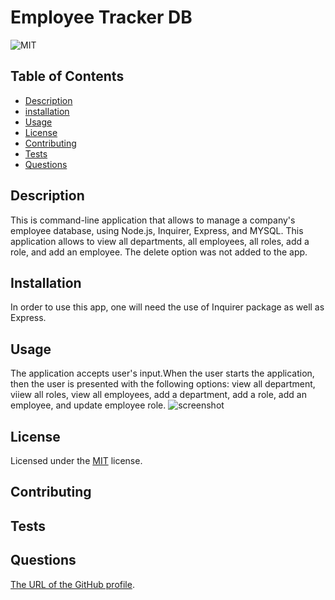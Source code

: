 # Employee Tracker DB

![MIT](https://img.shields.io/badge/License-MIT-yellow.svg)

## Table of Contents

- [Description](#description)
- [installation](#installation)
- [Usage](#usage)
- [License](#license)
- [Contributing](#contributing)
- [Tests](#tests)
- [Questions](#questions)

## Description

This is command-line application that allows to manage a company's employee database, using Node.js, Inquirer, Express, and MYSQL. This application allows to view all departments, all employees, all roles, add a role, and add an employee. The delete option was not added to the app.

## Installation

In order to use this app, one will need the use of Inquirer package as well as Express.

## Usage

The application accepts user's input.When the user starts the application, then the user is presented with the following options: view all department, viiew all roles, view all employees, add a department, add a role, add an employee, and update employee role.
![screenshot]()

## License

Licensed under the [MIT](http://choosealicense.com/licenses/mit/) license.

## Contributing

## Tests

## Questions

[The URL of the GitHub profile](https://github.com/LizaS2022).

